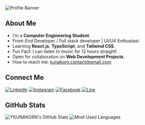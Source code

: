 <img src="https://i.postimg.cc/prdF45NZ/Aesthetic-Twitter-Header.png" alt="Profile Banner">

## About Me 

- I’m a **Computer Engineering Student**.
- Front-End Developer / Full stack developer | UI/UX Enthusiast.
- Learning **React.js**, **TypeScript**, and **Tailwind CSS**.
- Fun Fact: I can listen to music for 12 hours straight!
- Open for collaboration on **Web Development Projects**.
- How to reach me: kunakorn.contact@gmail.com

## Connect Me
[![LinkedIn](https://img.shields.io/badge/LinkedIn-0077B5?style=for-the-badge&logo=linkedin&logoColor=white)](https://linkedin.com/in/yourusername)
[![Instagram](https://img.shields.io/badge/Instagram-E4405F?style=for-the-badge&logo=instagram&logoColor=white)](https://www.instagram.com/this.kao/)
[![Facebook](https://img.shields.io/badge/facebook-1877F2?style=for-the-badge&logo=facebook&logoColor=white)](https://www.facebook.com/kao.kunakorn.7)
[![Line](https://img.shields.io/badge/line-14CC764?style=for-the-badge&logo=line&logoColor=white)](https://line.me/ti/p/Z6i2NpInRq)

## GitHub Stats 
![YKUNAKORN's GitHub Stats](https://github-readme-stats.vercel.app/api?username=YKUNAKORN&hide_title=true&hide_border=true&show_icons=true&include_all_commits=true&count_private=true&theme=transparent&text_color=ffffff)
![Most Used Languages](https://github-readme-stats.vercel.app/api/top-langs/?username=YKUNAKORN&layout=compact&hide_border=true&theme=transparent&text_color=ffffff)
